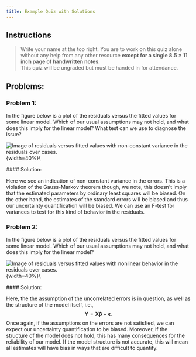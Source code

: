 ```yaml
---
title: Example Quiz with Solutions
--- 
```


## Instructions

>  Write your name at the top right.  You are to work on this quiz alone without any help 
>  from any other resource <b>except for a single $8.5 \times 11$ inch page of handwritten notes</b>.  
>  This quiz will be ungraded but must be handed in for attendance. 


## Problems:


### Problem 1:
In the figure below is a plot of the residuals versus the fitted values for some linear model.  Which of our usual assumptions may not hold, and what does this
imply for the linear model?  What test can we use to diagnose the issue?

![Image of residuals versus fitted values with non-constant variance in the residuals over cases.](hetero.png){width=40%}\

<div class="solutions">
#### Solution:

Here we see an indication of non-constant variance in the errors.  This is a violation of the Gauss-Markov theorem though, we note, this doesn't imply that the estimated parameters by ordinary least squares will be biased.  On the other hand, the estimates of the standard errors will be biased and thus our uncertainty quantification will be biased.  We can use an F-test for variances to test for this kind of behavior in the residuals.

</div>

### Problem 2:

In the figure below is a plot of the residuals versus the fitted values for some linear model.  Which of our usual assumptions may not hold, and what does this
imply for the linear model?

![Image of residuals versus fitted values with nonlinear behavior in the residuals over cases.](nonlinear.png){width=40%}\
<div class="solutions">
#### Solution:

Here, the the assumption of the uncorrelated errors is in question, as well as the structure of the model itself, i.e.,
$$\mathbf{Y}= \mathbf{X} \boldsymbol{\beta} + \boldsymbol{\epsilon}.$$
Once again, if the assumptions on the errors are not satisfied, we can expect our uncertainty quantification to be biased.  Moreover, if the structure of the model does not hold, this has many consequences for the reliability of our model.  If the model structure is not accurate, this will mean all estimates will have bias in ways that are difficult to quantify.

</div>
